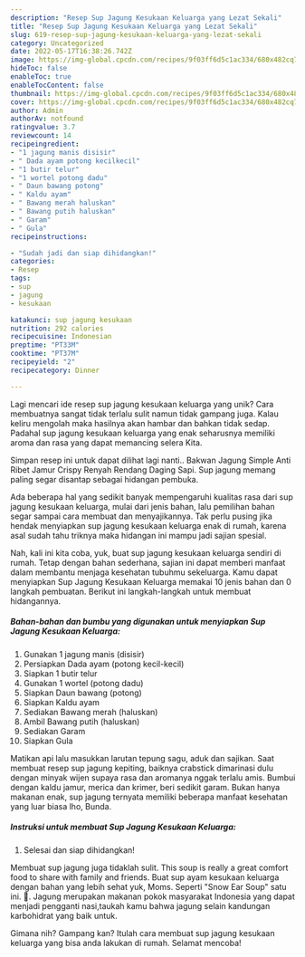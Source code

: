 ```yaml
---
description: "Resep Sup Jagung Kesukaan Keluarga yang Lezat Sekali"
title: "Resep Sup Jagung Kesukaan Keluarga yang Lezat Sekali"
slug: 619-resep-sup-jagung-kesukaan-keluarga-yang-lezat-sekali
category: Uncategorized
date: 2022-05-17T16:38:26.742Z
image: https://img-global.cpcdn.com/recipes/9f03ff6d5c1ac334/680x482cq70/sup-jagung-kesukaan-keluarga-foto-resep-utama.jpg
hideToc: false
enableToc: true
enableTocContent: false
thumbnail: https://img-global.cpcdn.com/recipes/9f03ff6d5c1ac334/680x482cq70/sup-jagung-kesukaan-keluarga-foto-resep-utama.jpg
cover: https://img-global.cpcdn.com/recipes/9f03ff6d5c1ac334/680x482cq70/sup-jagung-kesukaan-keluarga-foto-resep-utama.jpg
author: Admin
authorAv: notfound
ratingvalue: 3.7
reviewcount: 14
recipeingredient:
- "1 jagung manis disisir"
- " Dada ayam potong kecilkecil"
- "1 butir telur"
- "1 wortel potong dadu"
- " Daun bawang potong"
- " Kaldu ayam"
- " Bawang merah haluskan"
- " Bawang putih haluskan"
- " Garam"
- " Gula"
recipeinstructions:

- "Sudah jadi dan siap dihidangkan!"
categories:
- Resep
tags:
- sup
- jagung
- kesukaan

katakunci: sup jagung kesukaan 
nutrition: 292 calories
recipecuisine: Indonesian
preptime: "PT33M"
cooktime: "PT37M"
recipeyield: "2"
recipecategory: Dinner

---
```





Lagi mencari ide resep sup jagung kesukaan keluarga yang unik? Cara membuatnya sangat tidak terlalu sulit namun tidak gampang juga. Kalau keliru mengolah maka hasilnya akan hambar dan bahkan tidak sedap. Padahal sup jagung kesukaan keluarga yang enak seharusnya memiliki aroma dan rasa yang dapat memancing selera Kita.





Simpan resep ini untuk dapat dilihat lagi nanti.. Bakwan Jagung Simple Anti Ribet Jamur Crispy Renyah Rendang Daging Sapi. Sup jagung memang paling segar disantap sebagai hidangan pembuka.

Ada beberapa hal yang sedikit banyak mempengaruhi kualitas rasa dari sup jagung kesukaan keluarga, mulai dari jenis bahan, lalu pemilihan bahan segar sampai cara membuat dan menyajikannya. Tak perlu pusing jika hendak menyiapkan sup jagung kesukaan keluarga enak di rumah, karena asal sudah tahu triknya maka hidangan ini mampu jadi sajian spesial.






Nah, kali ini kita coba, yuk, buat sup jagung kesukaan keluarga sendiri di rumah. Tetap dengan bahan sederhana, sajian ini dapat memberi manfaat dalam membantu menjaga kesehatan tubuhmu sekeluarga. Kamu dapat menyiapkan Sup Jagung Kesukaan Keluarga memakai 10 jenis bahan dan 0 langkah pembuatan. Berikut ini langkah-langkah untuk membuat hidangannya.

<!--inarticleads1-->

##### Bahan-bahan dan bumbu yang digunakan untuk menyiapkan Sup Jagung Kesukaan Keluarga:

1. Gunakan 1 jagung manis (disisir)
1. Persiapkan  Dada ayam (potong kecil-kecil)
1. Siapkan 1 butir telur
1. Gunakan 1 wortel (potong dadu)
1. Siapkan  Daun bawang (potong)
1. Siapkan  Kaldu ayam
1. Sediakan  Bawang merah (haluskan)
1. Ambil  Bawang putih (haluskan)
1. Sediakan  Garam
1. Siapkan  Gula


Matikan api lalu masukkan larutan tepung sagu, aduk dan sajikan. Saat membuat resep sup jagung kepiting, baiknya crabstick dimarinasi dulu dengan minyak wijen supaya rasa dan aromanya nggak terlalu amis. Bumbui dengan kaldu jamur, merica dan krimer, beri sedikit garam. Bukan hanya makanan enak, sup jagung ternyata memiliki beberapa manfaat kesehatan yang luar biasa lho, Bunda. 

<!--inarticleads2-->

##### Instruksi untuk membuat Sup Jagung Kesukaan Keluarga:


1. Selesai dan siap dihidangkan!

Membuat sup jagung juga tidaklah sulit. This soup is really a great comfort food to share with family and friends. Buat sup ayam kesukaan keluarga dengan bahan yang lebih sehat yuk, Moms. Seperti &#34;Snow Ear Soup&#34; satu ini. 🍲. Jagung merupakan makanan pokok masyarakat Indonesia yang dapat menjadi pengganti nasi,taukah kamu bahwa jagung selain kandungan karbohidrat yang baik untuk. 

Gimana nih? Gampang kan? Itulah cara membuat sup jagung kesukaan keluarga yang bisa anda lakukan di rumah. Selamat mencoba!
